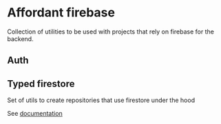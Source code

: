 # Affordant firebase
Collection of utilities to be used with projects that rely on firebase for the backend.

## Auth

## Typed firestore

Set of utils to create repositories that use firestore under the hood

See [documentation](/affordant_firebase/documentation/typed_firestore_repository.md)